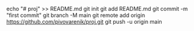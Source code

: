 echo "# proj" >> README.md
git init
git add README.md
git commit -m "first commit"
git branch -M main
git remote add origin https://github.com/pivovarenik/proj.git
git push -u origin main
